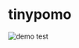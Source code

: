 # tinypomo
![demo](https://cloud.githubusercontent.com/assets/10571798/7337551/ab94008c-ec60-11e4-814e-3c803c116b7b.png)
test
